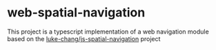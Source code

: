 ﻿# web-spatial-navigation

This project is a typescript implementation of a web navigation module based on the [luke-chang/js-spatial-navigation](https://github.com/luke-chang/js-spatial-navigation/tree/master) project
